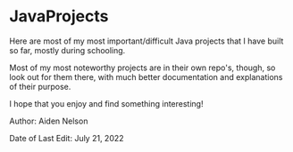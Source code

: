 # JavaProjects
Here are most of my most important/difficult Java projects that I have built so far, mostly during schooling.

Most of my most noteworthy projects are in their own repo's, though, so look out for them there, with much better documentation and explanations of their purpose.

I hope that you enjoy and find something interesting!

Author: Aiden Nelson


Date of Last Edit: July 21, 2022

